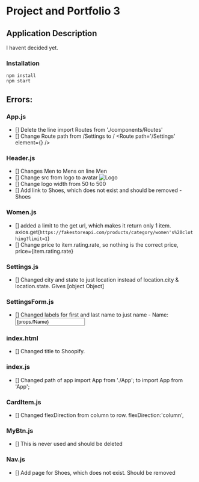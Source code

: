# Project and Portfolio 3
## Application Description
I havent decided yet.

### Installation
```
npm install
npm start
```

## Errors:

### App.js
- [] Delete the line import Routes from './components/Routes'
- [] Change Route path from /Settings to / <Route path='/Settings' element={<Settings />} /> 

### Header.js
- [] Changes Men to Mens on line <Link to="/Mens" style={styles.padding}>Men</Link>
- [] Change src from logo to avatar <img style={styles.logo} src={logo} alt="Logo" />
- [] Change logo width from 50 to 500
- [] Add link to Shoes, which does not exist and should be removed -  <Link to="/Shoes" style={styles.padding}>Shoes</Link>


### Women.js
- [] added a limit to the get url, which makes it return only 1 item.    axios.get(`https://fakestoreapi.com/products/category/women's%20clothing?limit=1`)
- [] Change price to item.rating.rate, so nothing is the correct price, price={item.rating.rate}


### Settings.js
- [] Changed city and state to just location instead of location.city  & location.state.  Gives [object Object]

### SettingsForm.js
- [] Changed labels for first and last name to just name - Name: <input type='text' style={styles.myInput} value={props.fName} placeholder='First Name' />


### index.html
- [] Changed title to Shoopify. <title>Shoopify</title>

### index.js
- [] Changed path of app import App from './App'; to import App from 'App';


### CardItem.js
- [] Changed flexDirection from column to row.   flexDirection:'column',


### MyBtn.js
- [] This is never used and should be deleted

### Nav.js
- [] Add page for Shoes, which does not exist.  Should be removed






